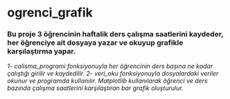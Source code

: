 # ogrenci_grafik

### Bu proje 3 öğrencinin haftalik ders çalışma saatlerini kaydeder, her öğrenciye ait dosyaya yazar ve okuyup grafikle karşılaştırma yapar.

*1- calisma_programi fonksiyonuyla her öğrencinin ders başına ne kadar çalıştığı girilir ve kaydedilir.*
*2- veri_oku fonksiyonuyla dosyalardaki veriler okunur ve programda kullanılır.*
*Matplotlib kullanılarak öğrenci ve ders bazında çalışma saatlerini karşılaştıran bar grafik oluşturulur.*